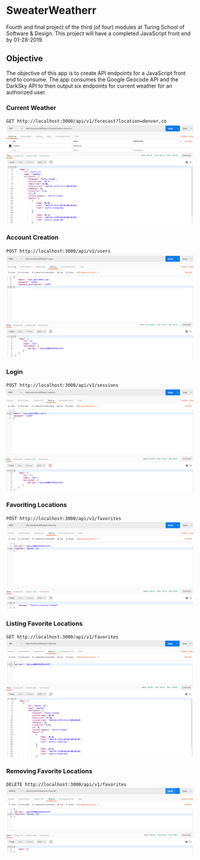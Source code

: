 # SweaterWeatherr

Fourth and final project of the third (of four) modules at Turing School of Software & Design. This project will have a completed JavaScript front end by 01-28-2019. 

## Objective

The objective of this app is to create API endpoints for a JavaScript front end to consume. The app consumes the Google Geocode API and the DarkSky API to then output six endpoints for current weather for an authorized user. 

### Current Weather
`GET http://localhost:3000/api/v1/forecast?location=denver,co`
![alt text](https://github.com/mmbensalah/sweater_weatherr/blob/master/1.png "Get Forecast")

### Account Creation
`POST http://localhost:3000/api/v1/users`
![alt text](https://github.com/mmbensalah/sweater_weatherr/blob/master/2%20.png "Post Users")

### Login
`POST http://localhost:3000/api/v1/sessions`
![alt text](https://github.com/mmbensalah/sweater_weatherr/blob/master/3.png "Post Sessions")

### Favoriting Locations
`POST http://localhost:3000/api/v1/favorites`
![alt text](https://github.com/mmbensalah/sweater_weatherr/blob/master/4.png "Post Favorites")

### Listing Favorite Locations
`GET http://localhost:3000/api/v1/favorites`
![alt text](https://github.com/mmbensalah/sweater_weatherr/blob/master/5.png "Get Favorites")

### Removing Favorite Locations
`DELETE http://localhost:3000/api/v1/favorites`
![alt text](https://github.com/mmbensalah/sweater_weatherr/blob/master/6.png "Delete Favorites")
